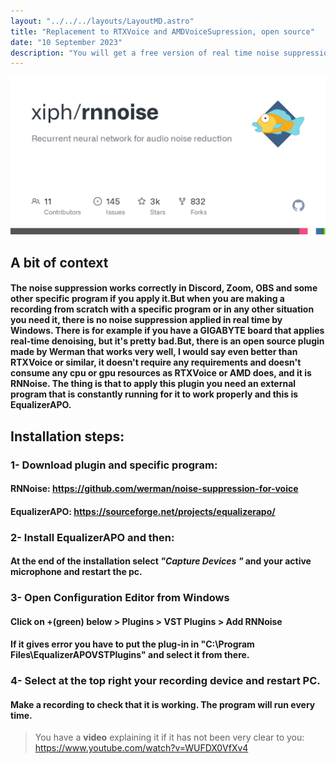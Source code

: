 ```yaml
---
layout: "../../../layouts/LayoutMD.astro"
title: "Replacement to RTXVoice and AMDVoiceSupression, open source"
date: "10 September 2023"
description: "You will get a free version of real time noise suppression which is very useful if you don't have a good microphone."
---
```


!["RNNOISE"](./cover.png)

## A bit of context

#### The **noise suppression** works correctly in Discord, Zoom, OBS and some other specific program if you apply it.But when you are making a recording from scratch with a specific program or in any other situation you need it, there is no noise suppression applied in real time by Windows. There is for example if you have a GIGABYTE board that applies real-time denoising, but it's pretty bad.But, there is an open source plugin made by Werman that works very well, I would say even better than RTXVoice or similar, it doesn't require any requirements and doesn't consume any cpu or gpu resources as RTXVoice or AMD does, and it is **RNNoise**. The thing is that to apply this plugin you need an external program that is constantly running for it to work properly and this is **EqualizerAPO**.



## Installation steps:
### 1- Download plugin and specific program:

#### **RNNoise**: https://github.com/werman/noise-suppression-for-voice
#### **EqualizerAPO**: https://sourceforge.net/projects/equalizerapo/

### 2- Install EqualizerAPO and then:

#### At the end of the installation select *"Capture Devices "* and your active microphone and restart the pc.

### 3- Open Configuration Editor from Windows

#### Click on +(green) below > Plugins > VST Plugins > Add RNNoise

#### If it gives error you have to put the plug-in in "C:\Program Files\EqualizerAPOVSTPlugins" and select it from there.

### 4- Select at the top right your recording device and restart PC. 
#### Make a recording to check that it is working. The program will run every time.

>You have a **video** explaining it if it has not been very clear to you: https://www.youtube.com/watch?v=WUFDX0VfXv4